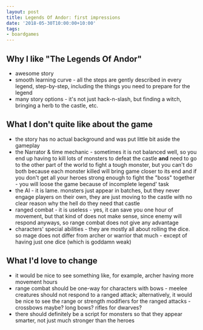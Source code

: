 ```yaml
---
layout: post
title: Legends Of Andor: first impressions
date: '2018-05-30T10:00:00+10:00'
tags:
- boardgames
---
```


## Why I like "The Legends Of Andor"

* awesome story
* smooth learning curve - all the steps are gently described in every legend, step-by-step, including the things you need to prepare for the legend
* many story options - it's not just hack-n-slash, but finding a witch, bringing a herb to the castle, etc.

## What I don't quite like about the game

* the story has no actual background and was put little bit aside the gameplay
* the Narrator & time mechanic - sometimes it is not balanced well, so you end up having to kill lots of monsters to defeat the castle **and** need to go to the other part of the world to fight a tough monster, but you can't do both because each monster killed will bring game closer to its end and if you don't get all your heroes strong enough to fight the "boss" together - you will loose the game because of incomplete legend' task
* the AI - it is lame. monsters just appear in batches, but they never engage players on their own, they are just moving to the castle with no clear reason why the hell do they need that castle
* ranged combat - it is useless - yes, it can save you one hour of movement, but that kind of does not make sense, since enemy will respond anyways, so range combat does not give any advantage
* characters' special abilities - they are mostly all about rolling the dice. so mage does not differ from archer or warrior that much - except of having just one dice (which is goddamn weak)

## What I'd love to change

* it would be nice to see something like, for example, archer having more movement hours
* range combat should be one-way for characters with bows - meelee creatures should not respond to a ranged attack; alternatively, it would be nice to see the range or strength modifiers for the ranged attacks - crossbows maybe? long bows? rifles for dwarves?
* there should definitely be a script for monsters so that they appear smarter, not just much stronger than the heroes
